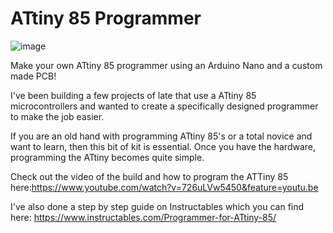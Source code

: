 # ATtiny 85 Programmer
![image](https://github.com/user-attachments/assets/731d9ab6-fcc2-432f-b610-fa665e0e3240)


Make your own ATtiny 85 programmer using an Arduino Nano and a custom made PCB!

I've been building a few projects of late that use a ATtiny 85 microcontrollers and wanted to create a specifically designed programmer to make the job easier.

If you are an old hand with programming ATtiny 85's or a total novice and want to learn, then this bit of kit is essential. Once you have the hardware, programming the ATtiny becomes quite simple. 

Check out the video of the build and how to program the ATTiny 85 here:https://www.youtube.com/watch?v=726uLVw5450&feature=youtu.be

I've also done a step by step guide on Instructables which you can find here: https://www.instructables.com/Programmer-for-ATtiny-85/
